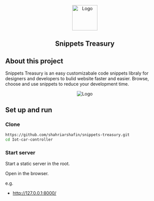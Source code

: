 <p align="center">
    <img src="img/logo.svg" alt="Logo" width="80" height="80">
</p>
  <h2 align="center">Snippets Treasury</h2>

## About this project

Snippets Treasury is an easy customizabale code snippets libraly for designers and developers to bulid website faster and easier. Browse, choose and use snippets to reduce your development time.

<p align="center">
    <img src="img/ss.png" alt="Logo" width="" height="">
</p>

## Set up and run

### Clone

```bash
https://github.com/shahriarshafin/snippets-treasury.git
cd Iot-car-controller
```

### Start server

Start a static server in the root.

Open in the browser.

e.g.

- http://127.0.0.1:8000/
